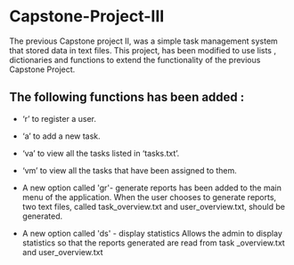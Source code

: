 # Capstone-Project-III
The previous Capstone project II, was a simple task management system that stored data in text files. This project, has been modified to use lists , dictionaries and functions to extend the functionality of the previous Capstone Project.

## The following functions has been added :
- ‘r’ to register a user.
- ‘a’ to add a new task.
- ‘va’ to view all the tasks listed in ‘tasks.txt’.
- ‘vm’ to view all the tasks that have been assigned to them.

- A new option called 'gr'- generate reports has been added to the main menu of the application. 
When the user chooses to generate reports, two text files, called task_overview.txt and user_overview.txt, should be generated. 

- A new option called 'ds' - display statistics
Allows the admin to display statistics so that the reports generated are read from task _overview.txt and user_overview.txt
